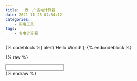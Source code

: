 ```yaml
---
title: 一表一户省电计算器
date: 2021-11-25 04:54:12
categories:
    - 实用工具
tags:
    - 省电计算器
---
```

{% codeblock %}
alert('Hello World!');
{% endcodeblock %}

{% raw %}
<link href="https://unpkg.com/tailwindcss@^2/dist/tailwind.min.css" rel="stylesheet">
<div class="container mx-auto">
  <input type="text" class="border rounded-md"></input>
</div>
{% endraw %}